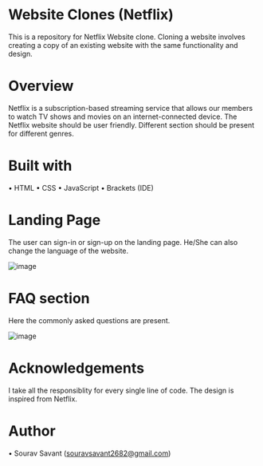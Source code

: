 # Website Clones (Netflix)
This is a repository for Netflix Website clone. 
Cloning a website involves creating a copy of an existing website with the same functionality and design.

# Overview
Netflix is a subscription-based streaming service that allows our members to watch TV shows and movies on an internet-connected device.
The Netflix website should be user friendly. Different section should be present for different genres.

# Built with
•	HTML 
•	CSS
•	JavaScript 
•	Brackets (IDE)


# Landing Page
The user can sign-in or sign-up on the landing page.
He/She can also change the language of the website.

![image](https://user-images.githubusercontent.com/125073553/229266610-b3fdf972-63b3-4e53-915c-a6ef246bb72e.png)

# FAQ section
Here the commonly asked questions are present.

![image](https://user-images.githubusercontent.com/125073553/229266674-99c7d406-6af8-4c02-9ac3-dbc66ec0b1e7.png)


# Acknowledgements
I take all the responsiblity for every single line of code. The design is inspired from Netflix.

# Author
• Sourav Savant (souravsavant2682@gmail.com)
